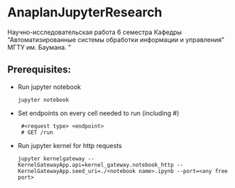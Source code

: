 # AnaplanJupyterResearch
Научно-исследовательская работа 6 семестра Кафедры "Автоматизированные системы обработки информации и  управления" МГТУ им. Баумана. "
<h2>Prerequisites:</h2>
<ul>
  <li> Run jupyter notebook
    
    jupyter notebook
    
   <li> Set endpoints on every cell needed to run (including #)
     
     #<request type> <endpoint>
     # GET /run
    
  <li> Run jupyter kernel for http requests 
    
    jupyter kernelgateway --KernelGatewayApp.api=kernel_gateway.notebook_http --KernelGatewayApp.seed_uri=./<notebook name>.ipynb --port=<any free port>
</ul>
